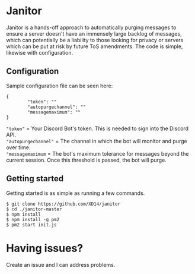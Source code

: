 # Janitor
Janitor is a hands-off approach to automatically purging messages to ensure a server doesn't have an immensely large backlog of messages, which can potentially be a liability to those looking for privacy or servers which can be put at risk by future ToS amendments. The code is simple, likewise with configuration. 

## Configuration

Sample configuration file can be seen here:
```
{
        "token": ""
        "autopurgechannel": ""
        "messagemaximum": ""
}
```

`"token"` = Your Discord Bot's token. This is needed to sign into the Discord API.  
`"autopurgechannel"` = The channel in which the bot will monitor and purge over time.  
`"messagemaximum` = The bot's maximum tolerance for messages beyond the current session. Once this threshold is passed, the bot will purge.  

## Getting started
Getting started is as simple as running a few commands.

```
$ git clone https://github.com/XD14/janitor
$ cd ./janitor-master
$ npm install
$ npm install -g pm2
$ pm2 start init.js
```

# Having issues?
Create an issue and I can address problems.
